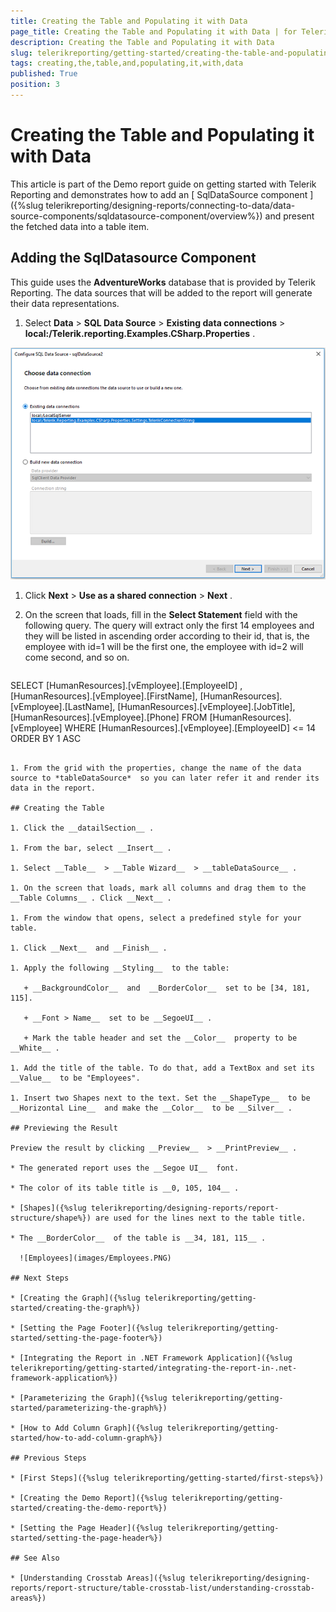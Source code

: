 ```yaml
---
title: Creating the Table and Populating it with Data
page_title: Creating the Table and Populating it with Data | for Telerik Reporting Documentation
description: Creating the Table and Populating it with Data
slug: telerikreporting/getting-started/creating-the-table-and-populating-it-with-data
tags: creating,the,table,and,populating,it,with,data
published: True
position: 3
---
```


# Creating the Table and Populating it with Data



This article is part of the Demo report guide on getting started with Telerik Reporting and demonstrates how to add an         [           SqlDataSource component         ]({%slug telerikreporting/designing-reports/connecting-to-data/data-source-components/sqldatasource-component/overview%})         and present the fetched data into a table item.       

## Adding the SqlDatasource Component

This guide uses the __AdventureWorks__  database that is provided by Telerik Reporting.           The data sources that will be added to the report will generate their data representations.         

1. Select __Data__  > __SQL Data Source__  > __Existing data connections__  > __local:/Telerik.reporting.Examples.CSharp.Properties__ .               

  ![3](images/3.PNG)

1. Click __Next__  > __Use as a shared connection__  > __Next__ .             

1. On the screen that loads, fill in the __Select Statement__  field with the following query.               The query will extract only the first 14 employees and they will be listed in ascending order according to their id, that is,               the employee with id=1 will be the first one, the employee with id=2 will come second, and so on.             

    
      ````sql
SELECT
[HumanResources].[vEmployee].[EmployeeID] ,
[HumanResources].[vEmployee].[FirstName],
[HumanResources].[vEmployee].[LastName],
[HumanResources].[vEmployee].[JobTitle],
[HumanResources].[vEmployee].[Phone]
FROM [HumanResources].[vEmployee]
WHERE [HumanResources].[vEmployee].[EmployeeID] <= 14
ORDER BY 1 ASC
````

1. From the grid with the properties, change the name of the data source to *tableDataSource*  so you can later refer it and render its data in the report.             

## Creating the Table

1. Click the __datailSection__ .             

1. From the bar, select __Insert__ .             

1. Select __Table__  > __Table Wizard__  > __tableDataSource__ .             

1. On the screen that loads, mark all columns and drag them to the __Table Columns__ . Click __Next__ .             

1. From the window that opens, select a predefined style for your table.             

1. Click __Next__  and __Finish__ .             

1. Apply the following __Styling__  to the table:             

   + __BackgroundColor__  and  __BorderColor__  set to be [34, 181, 115].                 

   + __Font > Name__  set to be __SegoeUI__ .                 

   + Mark the table header and set the __Color__  property to be __White__ .                 

1. Add the title of the table. To do that, add a TextBox and set its __Value__  to be "Employees".             

1. Insert two Shapes next to the text. Set the __ShapeType__  to be __Horizontal Line__  and make the __Color__  to be __Silver__ .              

## Previewing the Result

Preview the result by clicking __Preview__  > __PrintPreview__ .         

* The generated report uses the __Segoe UI__  font.             

* The color of its table title is __0, 105, 104__ .             

* [Shapes]({%slug telerikreporting/designing-reports/report-structure/shape%}) are used for the lines next to the table title.             

* The __BorderColor__  of the table is __34, 181, 115__ .               

  ![Employees](images/Employees.PNG)

## Next Steps

* [Creating the Graph]({%slug telerikreporting/getting-started/creating-the-graph%})

* [Setting the Page Footer]({%slug telerikreporting/getting-started/setting-the-page-footer%})

* [Integrating the Report in .NET Framework Application]({%slug telerikreporting/getting-started/integrating-the-report-in-.net-framework-application%})

* [Parameterizing the Graph]({%slug telerikreporting/getting-started/parameterizing-the-graph%})

* [How to Add Column Graph]({%slug telerikreporting/getting-started/how-to-add-column-graph%})

## Previous Steps

* [First Steps]({%slug telerikreporting/getting-started/first-steps%})

* [Creating the Demo Report]({%slug telerikreporting/getting-started/creating-the-demo-report%})

* [Setting the Page Header]({%slug telerikreporting/getting-started/setting-the-page-header%})

## See Also

* [Understanding Crosstab Areas]({%slug telerikreporting/designing-reports/report-structure/table-crosstab-list/understanding-crosstab-areas%})
